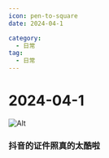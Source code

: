 ```yaml
---
icon: pen-to-square
date: 2024-04-1

category:
  - 日常
tag:
  - 日常
---
```


 
# 2024-04-1
![Alt](https://mp-b74a8f22-47b8-4567-8e02-57b47e66c25c.cdn.bspapp.com/image/7667cb95aaa73298ce0422ad834da30.jpg)
### 抖音的证件照真的太酷啦
<!-- more -->